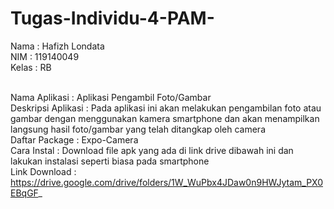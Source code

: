 # Tugas-Individu-4-PAM-
Nama  : Hafizh Londata <br>
NIM   : 119140049 <br>
Kelas : RB <br><br>

Nama Aplikasi       : Aplikasi Pengambil Foto/Gambar <br>
Deskripsi Aplikasi  : Pada aplikasi ini akan melakukan pengambilan foto atau gambar dengan menggunakan kamera smartphone dan akan menampilkan langsung hasil foto/gambar yang telah ditangkap oleh camera <br>
Daftar Package      : Expo-Camera <br>
Cara Instal         : Download file apk yang ada di link drive dibawah ini dan lakukan instalasi seperti biasa pada smartphone <br>
Link Download       : https://drive.google.com/drive/folders/1W_WuPbx4JDaw0n9HWJytam_PX0EBqGF_ <br>
